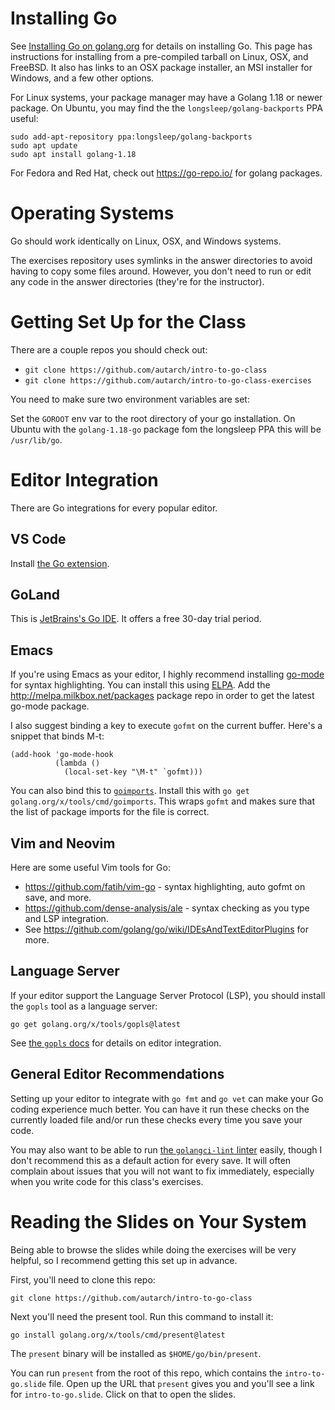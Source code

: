 # Installing Go

See [Installing Go on golang.org](http://golang.org/doc/install) for details
on installing Go. This page has instructions for installing from a
pre-compiled tarball on Linux, OSX, and FreeBSD. It also has links to an OSX
package installer, an MSI installer for Windows, and a few other options.

For Linux systems, your package manager may have a Golang 1.18 or newer
package. On Ubuntu, you may find the the `longsleep/golang-backports` PPA
useful:

    sudo add-apt-repository ppa:longsleep/golang-backports
    sudo apt update
    sudo apt install golang-1.18

For Fedora and Red Hat, check out https://go-repo.io/ for golang packages.

# Operating Systems

Go should work identically on Linux, OSX, and Windows systems.

The exercises repository uses symlinks in the answer directories to avoid
having to copy some files around. However, you don't need to run or edit any
code in the answer directories (they're for the instructor).

# Getting Set Up for the Class

There are a couple repos you should check out:

* `git clone https://github.com/autarch/intro-to-go-class`
* `git clone https://github.com/autarch/intro-to-go-class-exercises`

You need to make sure two environment variables are set:

Set the `GOROOT` env var to the root directory of your go installation. On
Ubuntu with the `golang-1.18-go` package fom the longsleep PPA this will be
`/usr/lib/go`.

# Editor Integration

There are Go integrations for every popular editor.

## VS Code

Install [the Go
extension](https://marketplace.visualstudio.com/items?itemName=golang.Go).

## GoLand

This is [JetBrains's Go IDE](https://www.jetbrains.com/go/). It offers a free
30-day trial period.

## Emacs

If you're using Emacs as your editor, I highly recommend installing
[go-mode](https://github.com/dominikh/go-mode.el) for syntax highlighting. You
can install this using [ELPA](http://www.emacswiki.org/emacs/ELPA). Add the
http://melpa.milkbox.net/packages package repo in order to get the latest
go-mode package.

I also suggest binding a key to execute `gofmt` on the current buffer. Here's
a snippet that binds M-t:

    (add-hook 'go-mode-hook
              (lambda ()
                (local-set-key "\M-t" `gofmt)))

You can also bind this to
[`goimports`](https://godoc.org/golang.org/x/tools/cmd/goimports). Install
this with `go get golang.org/x/tools/cmd/goimports`. This wraps `gofmt` and
makes sure that the list of package imports for the file is correct.

## Vim and Neovim

Here are some useful Vim tools for Go:

* https://github.com/fatih/vim-go - syntax highlighting, auto gofmt on save,
  and more.
* https://github.com/dense-analysis/ale - syntax checking as you type and LSP
  integration.
* See https://github.com/golang/go/wiki/IDEsAndTextEditorPlugins for more.

## Language Server

If your editor support the Language Server Protocol (LSP), you should install
the `gopls` tool as a language server:

    go get golang.org/x/tools/gopls@latest

See [the `gopls`
docs](https://pkg.go.dev/golang.org/x/tools/gopls#section-readme) for details
on editor integration.

## General Editor Recommendations

Setting up your editor to integrate with `go fmt` and `go vet` can make your
Go coding experience much better. You can have it run these checks on the
currently loaded file and/or run these checks every time you save your code.

You may also want to be able to run [the `golangci-lint`
linter](https://golangci-lint.run/) easily, though I don't recommend this as a
default action for every save. It will often complain about issues that you
will not want to fix immediately, especially when you write code for this
class's exercises.

# Reading the Slides on Your System

Being able to browse the slides while doing the exercises will be very
helpful, so I recommend getting this set up in advance.

First, you'll need to clone this repo:

    git clone https://github.com/autarch/intro-to-go-class

Next you'll need the present tool. Run this command to install it:

    go install golang.org/x/tools/cmd/present@latest

The `present` binary will be installed as `$HOME/go/bin/present`.

You can run `present` from the root of this repo, which contains the
`intro-to-go.slide` file. Open up the URL that `present` gives you and you'll
see a link for `intro-to-go.slide`. Click on that to open the slides.
